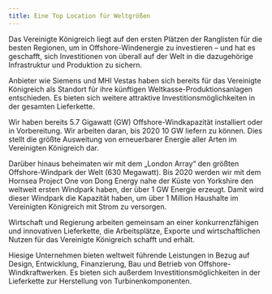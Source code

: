 ```yaml
---
title: Eine Top Location für Weltgrößen
---
```


Das Vereinigte Königreich liegt auf den ersten Plätzen der Ranglisten für die besten Regionen, um in Offshore-Windenergie zu investieren – und hat es geschafft, sich Investitionen von überall auf der Welt in die dazugehörige Infrastruktur und Produktion zu sichern.

Anbieter wie Siemens und MHI Vestas haben sich bereits für das Vereinigte Königreich als Standort für ihre künftigen Weltkasse-Produktionsanlagen entschieden. Es bieten sich weitere attraktive Investitionsmöglichkeiten in der gesamten Lieferkette.

Wir haben bereits 5.7 Gigawatt (GW) Offshore-Windkapazität installiert oder in Vorbereitung. Wir arbeiten daran, bis 2020 10 GW liefern zu können. Dies stellt die größte Ausweitung von erneuerbarer Energie aller Arten im Vereinigten Königreich dar.

Darüber hinaus beheimaten wir mit dem „London Array“ den größten Offshore-Windpark der Welt (630 Megawatt). Bis 2020 werden wir mit dem Hornsea Project One von Dong Energy nahe der Küste von Yorkshire den weltweit ersten Windpark haben, der über 1 GW Energie erzeugt. Damit wird dieser Windpark die Kapazität haben, um über 1 Million Haushalte im Vereinigten Königreich mit Strom zu versorgen.

Wirtschaft und Regierung arbeiten gemeinsam an einer konkurrenzfähigen und innovativen Lieferkette, die Arbeitsplätze, Exporte und wirtschaftlichen Nutzen für das Vereinigte Königreich schafft und erhält.

Hiesige Unternehmen bieten weltweit führende Leistungen in Bezug auf Design, Entwicklung, Finanzierung, Bau und Betrieb von Offshore-Windkraftwerken. Es bieten sich außerdem Investitionsmöglichkeiten in der Lieferkette zur Herstellung von Turbinenkomponenten.
